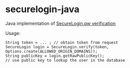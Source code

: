 # securelogin-java
Java implementation of [SecureLogin.pw verification](https://github.com/sakurity/securelogin-spec/blob/master/index.md)

Usage:

```
String token = ... ; // obtain token from request
SecureLogin login = SecureLogin.verify(token, Options.create(ALLOWED_ORIGIN_DOMAINS));
String publicKey = login.getRawPublicKey();
// use public key to lookup the user in the database
```
